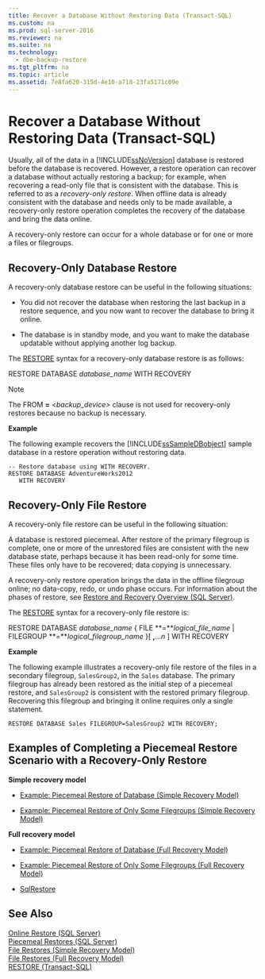 ```yaml
---
title: Recover a Database Without Restoring Data (Transact-SQL)
ms.custom: na
ms.prod: sql-server-2016
ms.reviewer: na
ms.suite: na
ms.technology: 
  - dbe-backup-restore
ms.tgt_pltfrm: na
ms.topic: article
ms.assetid: 7e8fa620-315d-4e10-a718-23fa5171c09e
---
```

# Recover a Database Without Restoring Data (Transact-SQL)
  Usually, all of the data in a [!INCLUDE[ssNoVersion](../../Token\Other/ssNoVersion_md.md)] database is restored before the database is recovered. However, a restore operation can recover a database without actually restoring a backup; for example, when recovering a read\-only file that is consistent with the database. This is referred to as a *recovery\-only restore*. When offline data is already consistent with the database and needs only to be made available, a recovery\-only restore operation completes the recovery of the database and bring the data online.  
  
 A recovery\-only restore can occur for a whole database or for one or more a files or filegroups.  
  
## Recovery\-Only Database Restore  
 A recovery\-only database restore can be useful in the following situations:  
  
-   You did not recover the database when restoring the last backup in a restore sequence, and you now want to recover the database to bring it online.  
  
-   The database is in standby mode, and you want to make the database updatable without applying another log backup.  
  
 The [RESTORE](../Topic/RESTORE%20\(Transact-SQL\).md) syntax for a recovery\-only database restore is as follows:  
  
 RESTORE DATABASE *database\_name* WITH RECOVERY  
  
> [!NOTE]  
>  The FROM **\=** \<*backup\_device\>* clause is not used for recovery\-only restores because no backup is necessary.  
  
 **Example**  
  
 The following example recovers the [!INCLUDE[ssSampleDBobject](../../Token\Other/ssSampleDBobject_md.md)] sample database in a restore operation without restoring data.  
  
```  
-- Restore database using WITH RECOVERY.  
RESTORE DATABASE AdventureWorks2012  
   WITH RECOVERY  
```  
  
## Recovery\-Only File Restore  
 A recovery\-only file restore can be useful in the following situation:  
  
 A database is restored piecemeal. After restore of the primary filegroup is complete, one or more of the unrestored files are consistent with the new database state, perhaps because it has been read\-only for some time. These files only have to be recovered; data copying is unnecessary.  
  
 A recovery\-only restore operation brings the data in the offline filegroup online; no data\-copy, redo, or undo phase occurs. For information about the phases of restore, see [Restore and Recovery Overview &#40;SQL Server&#41;](../../Topics\TopicNameNotContainA/Restore-and-Recovery-Overview--SQL-Server-.md).  
  
 The [RESTORE](../Topic/RESTORE%20\(Transact-SQL\).md) syntax for a recovery\-only file restore is:  
  
 RESTORE DATABASE *database\_name* { FILE **\=***logical\_file\_name* | FILEGROUP **\=***logical\_filegroup\_name* }\[ **,**...*n* \] WITH RECOVERY  
  
 **Example**  
  
 The following example illustrates a recovery\-only file restore of the files in a secondary filegroup, `SalesGroup2`, in the `Sales` database. The primary filegroup has already been restored as the initial step of a piecemeal restore, and `SalesGroup2` is consistent with the restored primary filegroup. Recovering this filegroup and bringing it online requires only a single statement.  
  
```  
RESTORE DATABASE Sales FILEGROUP=SalesGroup2 WITH RECOVERY;  
```  
  
## Examples of Completing a Piecemeal Restore Scenario with a Recovery\-Only Restore  
 **Simple recovery model**  
  
-   [Example: Piecemeal Restore of Database &#40;Simple Recovery Model&#41;](../Topic/Example:%20Piecemeal%20Restore%20of%20Database%20\(Simple%20Recovery%20Model\).md)  
  
-   [Example: Piecemeal Restore of Only Some Filegroups &#40;Simple Recovery Model&#41;](../Topic/Example:%20Piecemeal%20Restore%20of%20Only%20Some%20Filegroups%20\(Simple%20Recovery%20Model\).md)  
  
 **Full recovery model**  
  
-   [Example: Piecemeal Restore of Database &#40;Full Recovery Model&#41;](../Topic/Example:%20Piecemeal%20Restore%20of%20Database%20\(Full%20Recovery%20Model\).md)  
  
-   [Example: Piecemeal Restore of Only Some Filegroups &#40;Full Recovery Model&#41;](../Topic/Example:%20Piecemeal%20Restore%20of%20Only%20Some%20Filegroups%20\(Full%20Recovery%20Model\).md)  
  
-   [SqlRestore](assetId:///M:Microsoft.SqlServer.Management.Smo.Restore.SqlRestore(Microsoft.SqlServer.Management.Smo.Server))  
  
## See Also  
 [Online Restore &#40;SQL Server&#41;](../../Topics\TopicNameNotContainA/Online-Restore--SQL-Server-.md)   
 [Piecemeal Restores &#40;SQL Server&#41;](../../Topics\TopicNameNotContainA/Piecemeal-Restores--SQL-Server-.md)   
 [File Restores &#40;Simple Recovery Model&#41;](../../Topics\TopicNameNotContainA/File-Restores--Simple-Recovery-Model-.md)   
 [File Restores &#40;Full Recovery Model&#41;](../../Topics\TopicNameNotContainA/File-Restores--Full-Recovery-Model-.md)   
 [RESTORE &#40;Transact-SQL&#41;](../Topic/RESTORE%20\(Transact-SQL\).md)  
  
  